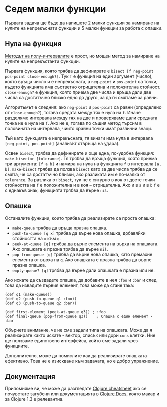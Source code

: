 # Седем малки функции

Първата задача ще бъде да напишете 2 малки функции за намиране на нулите на непрекъснати функции и 5 малки функции за работа с опашки.

## Нула на функция

[Методът на полу-интервалите](http://en.wikipedia.org/wiki/Bisection_method) е прост, но мощен метод за намиране на нулите на непрекъстанти функции.

Първата функция, която трябва да дефинирате е `bisect [f neg-point pos-point close-enough?]`. Тук `f` е функция на един аргумент (число), която връща число и е непрекъсната, a `neg-point` и `pos-point` са точки, където функцията има съответно отрицателна и положителна стойност. `close-enough?` е функция, която приема две числа и връща дали две числа са достатъчно близко едно до друго, за да ги смятаме за равни.

Алгоритъмът е следния: ако `neg-point` и `pos-point` са равни (определено от `close-enough?`), тогава средата между тях е нула на `f`. Иначе разделяме интервала между тях на две и проверяваме дали средната точка не е нула на `f`. Ако не е, тогава по същия метод търсим в половината на интервала, чиито крайни точки имат различни знаци.

Тъй като функцията е непрекъсната, тя винаги има нула в интервала `[neg-point, pos-point]` (анализът отвръща на удара).

Освен `bisect`, трябва да дефинирате и още една, по-удобна функция: `make-bisector [tolerance]`. Тя трябва да връща функция, която приема три аргумента: `[f a b]` и намира на нула на функцията `f` в интервала `[a, b]`. `make-bisect` трябва да ползва `bisect` като за две числа трябва да се смята, че са достатъчно близки, ако разликата им е по-малка от `tolerance`. За разлика от `bisect`, тук не е сигурно в коя от двете точки стойността на `f` е положителна и в коя – отрицателна. Ако и в `a` и в `b` `f` е с еднакъв знак, функцията трябва да върне `nil`.

## Опашка

Останалите функции, които трябва да реализирате са проста опашка:

* `make-queue` трябва да връща празна опашка.
* `push-to-queue [q x]` трябва да върне нова опашка, добавяйки стойността на `x` към `q`.
* `peek-at-queue [q]` трябва да върне елемента на върха на опашката. Ако опашката е празна трябва да върне `nil`.
* `pop-from-queue [q]` трябва да върне нова опашка, като премахне елемента от върха на `q`. Ако опашката е празна трябва да върне празна опашка.
* `empty-queue? [q]` трябва да върне дали опашката е празна или не.

Ако искате да създадете опашка, да добавите в нея `:foo` и `:bar` и след това да извадите първия елемент, това може да стане така:

    (def q1 (make-queue))
    (def q2 (push-to-queue q1 :foo))
    (def q3 (push-to-queue q2 :bar))

    (def first-element (peek-at-queue q3)) ; :foo
    (def final-queue (pop-from-queue q3))    ; Опашка с един елемент - :bar

Обърнете внимание, че не сме задали типа на опашката. Може да я реализирате както искате - вектор, списък или дори `cons` клетки. Ние ще ползваме единствено интерфейса, който сме задали чрез функциите.

Допълнително, може да помислите как да реализирате опашката ефективно. Това не е изискване към задачата, но е добро упражнение.

## Документация

Припомняме ви, че може да разгледате [Clojure cheatsheet](http://clojure.org/cheatsheet) ако се почувстате загубени или документацията в [Clojure Docs](http://clojuredocs.org/quickref/Clojure%20Core), която макар и за Clojure 1.3 е релевантна.

